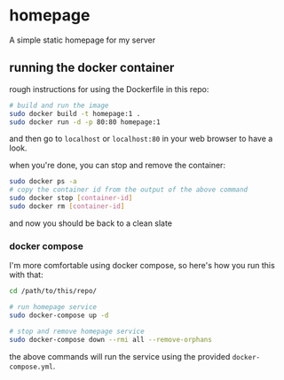 # homepage
A simple static homepage for my server

## running the docker container
rough instructions for using the Dockerfile in this repo:
```Bash
# build and run the image
sudo docker build -t homepage:1 .
sudo docker run -d -p 80:80 homepage:1
```
and then go to `localhost` or `localhost:80` in your web browser to have a look.

when you're done, you can stop and remove the container:
```Bash
sudo docker ps -a
# copy the container id from the output of the above command
sudo docker stop [container-id]
sudo docker rm [container-id]
```
and now you should be back to a clean slate

### docker compose
I'm more comfortable using docker compose, so here's how you run this with that:
```Bash
cd /path/to/this/repo/

# run homepage service
sudo docker-compose up -d

# stop and remove homepage service
sudo docker-compose down --rmi all --remove-orphans
```
the above commands will run the service using the provided `docker-compose.yml`.
